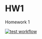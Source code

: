 # HW1
Homework 1

[![test workflow](https://github.com/Group21-SWE/HW1/actions/workflows/python-app.yml/badge.svg?branch=feature-1)](https://github.com/Group21-SWE/HW1/actions/workflows/python-app.yml)
